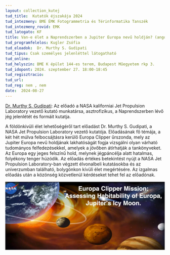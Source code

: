 ```yaml
---
layout: collection_kutej
tud_title:  Kutatók éjszakája 2024
tud_intezmeny: BME ÉMK Fotogrammetria és Térinformatika Tanszék
tud_intezmeny_rovid: EMK
tud_latogato: KF
title: Van-e élet a Naprendszerben a Jupiter Europa nevű holdján? (angol nyelvű, magyar felkonferálással) Can Jupiter' icy moon Europa harbour life in our Solar System?
tud_programfelelos: Kugler Zsófia
tud_eloadok:  Dr. Murthy S. Gudipati
tud_tipus: Csak személyes jelenléttel látogatható 
tud_online: 
tud_helyszin: BME K épület 144-es terem, Budapest Műegyetem rkp 3.
tud_idopont: 2024. szeptember 27. 18:00-18:45
tud_regisztracio: 
tud_url: 
tud_reg: nem , nem
date:  2024-08-27
--- 
```

[Dr. Murthy S. Gudipati](https://science.nasa.gov/people/murthy-gudipati/): Az előadó a NASA kaliforniai Jet Propulsion Laboratory vezető kutató munkatársa, asztrofizikus, a Naprendszerben lévő jég jelenlétét és formáit kutatja.


A földönkivüli élet lehetőségéről tart előadást Dr. Murthy S. Gudipati, a NASA Jet Propulsion Laboratory vezető kutatója. Előadásának fő témája, a két hét múlva felbocsájtásra kerülő Europa Clipper űrszonda, mely az Jupiter Europa nevű holdjának lakhatóságát fogja vizsgálni olyan várható tudományos felfedezésekkel, amelyek a jövőben átírhatják a tankönyveket. Az Europa egy jeges felszínű hold, melynek jégpáncélja alatt hatalmas, folyékony tenger húzódik. Az előadás értékes betekintést nyújt a NASA Jet Propulsion Laboratory-ban végzett élvonalbeli kutatásokba és az univerzumban található, bolygónkon kívüli élet megértésére. Az izgalmas előadás után a közönség közvetlenül kérdéseket tehet fel az előadónak.

![Van-e élet a Naprendszerben a Jupiter Europa nevű holdján?](../2024/images/van-e-elet-a-naprendszerben-a-jupiter-europa-nevu-holdjan.png)

